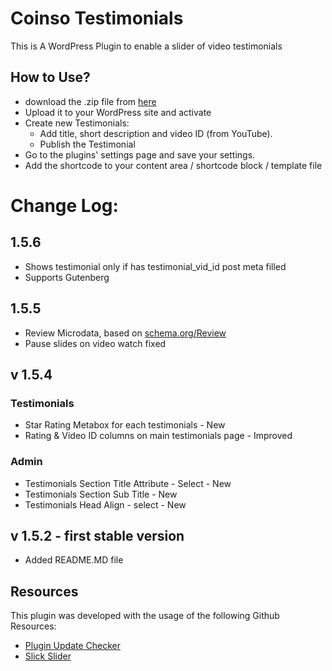# Coinso Testimonials
This is A WordPress Plugin to enable a slider of video testimonials

## How to Use?
* download the .zip file from [here](https://github.com/coinso/coinso-simple-testimonials.git)
* Upload it to your WordPress site and activate
* Create new Testimonials:
    * Add title, short description and video ID (from YouTube).
    * Publish the Testimonial
* Go to the plugins' settings page and save your settings.
* Add the shortcode to your content area / shortcode block / template file

# Change Log:

## 1.5.6
- Shows testimonial only if has testimonial_vid_id post meta filled
- Supports Gutenberg

## 1.5.5
- Review Microdata, based on [schema.org/Review](https://schema.org/Review)
- Pause slides on video watch fixed

## v 1.5.4
### Testimonials
- Star Rating Metabox for each testimonials - New
- Rating & Video ID columns on main testimonials page - Improved
### Admin
- Testimonials Section Title Attribute - Select - New
- Testimonials Section Sub Title - New
- Testimonials Head Align - select - New
 

## v 1.5.2 - first stable version
- Added README.MD file 

## Resources
This plugin was developed with the usage of the following Github Resources:
* [Plugin Update Checker](https://github.com/YahnisElsts/plugin-update-checker)
* [Slick Slider](https://kenwheeler.github.io/slick/)